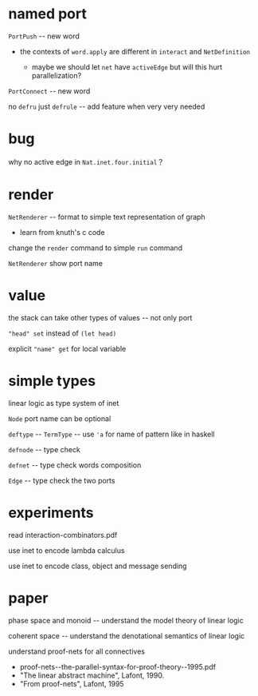 # named port

`PortPush` -- new word

- the contexts of `word.apply` are different in `interact` and `NetDefinition`

  - maybe we should let `net` have `activeEdge`
    but will this hurt parallelization?

`PortConnect` -- new word

no `defru` just `defrule` -- add feature when very very needed

# bug

why no active edge in `Nat.inet.four.initial`？

# render

`NetRenderer` -- format to simple text representation of graph

- learn from knuth's c code

change the `render` command to simple `run` command

`NetRenderer` show port name

# value

the stack can take other types of values -- not only port

`"head" set` instead of `(let head)`

explicit `"name" get` for local variable

# simple types

linear logic as type system of inet

`Node` port name can be optional

`deftype` -- `TermType` -- use `'a` for name of pattern like in haskell

`defnode` -- type check

`defnet` -- type check words composition

`Edge` -- type check the two ports

# experiments

read interaction-combinators.pdf

use inet to encode lambda calculus

use inet to encode class, object and message sending

# paper

phase space and monoid -- understand the model theory of linear logic

coherent space -- understand the denotational semantics of linear logic

understand proof-nets for all connectives

- proof-nets--the-parallel-syntax-for-proof-theory--1995.pdf
- "The linear abstract machine", Lafont, 1990.
- "From proof-nets", Lafont, 1995
